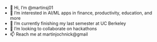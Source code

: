 - 👋 Hi, I’m @martinsj01
- 👀 I’m interested in AI/ML apps in finance, productivity, education, and more
- 🌱 I’m currently finishing my last semester at UC Berkeley
- 💞️ I’m looking to collaborate on hackathons
- 📫 Reach me at martinjochnick@gmail

<!---
martinsj01/martinsj01 is a ✨ special ✨ repository because its `README.md` (this file) appears on your GitHub profile.
You can click the Preview link to take a look at your changes.
--->
